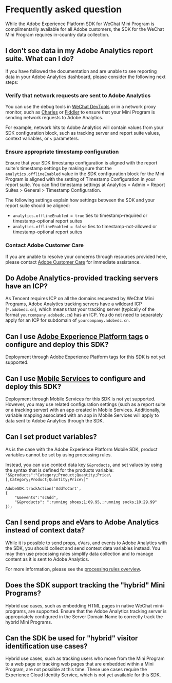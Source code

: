 # Frequently asked question

<InlineAlert variant="info" slots="text"/>
While the Adobe Experience Platform SDK for WeChat Mini Program is complimentarily available for all Adobe customers, the SDK for the WeChat Mini Program requires in-country data collection.

## I don't see data in my Adobe Analytics report suite. What can I do?

If you have followed the documentation and are unable to see reporting data in your Adobe Analytics dashboard, please consider the following next steps:

### Verify that network requests are sent to Adobe Analytics

You can use the debug tools in [WeChat DevTools](https://developers.weixin.qq.com/miniprogram/en/dev/devtools/devtools.html) or in a network proxy monitor, such as [Charles](https://www.charlesproxy.com/) or [Fiddler](https://www.telerik.com/fiddler) to ensure that your Mini Program is sending network requests to Adobe Analytics.

For example, network hits to Adobe Analytics will contain values from your SDK configuration block, such as tracking server and report suite values, context variables, or `s` parameters.

### Ensure appropriate timestamp configuration

Ensure that your SDK timestamp configuration is aligned with the report suite's timestamp settings by making sure that the `analytics.offlineEnabled` value in the SDK configuration block for the Mini Program is aligned with the setting of Timestamp Configuration in your report suite. You can find timestamp settings at Analytics > Admin > Report Suites > General > Timestamp Configuration.

The following settings explain how settings between the SDK and your report suite should be aligned:

- `analytics.offlineEnabled = true` ties to timestamp-required or timestamp-optional report suites
- `analytics.offlineEnabled = false` ties to timestamp-not-allowed or timestamp-optional report suites

### Contact Adobe Customer Care

If you are unable to resolve your concerns through resources provided here, please contact [Adobe Customer Care](https://experienceleague.adobe.com/?support-solution=General&support-tab=home#support) for immediate assistance.

## Do Adobe Analytics-provided tracking servers have an ICP?

As Tencent requires ICP on all the domains requested by WeChat Mini Programs, Adobe Analytics tracking servers have a wildcard ICP (`*.adobedc.cn`), which means that your tracking server (typically of the format `yourcompany.adobedc.cn`) has an ICP. You do not need to separately apply for an ICP for subdomain of `yourcompany.adobedc.cn`.

## Can I use [Adobe Experience Platform tags](https://experience.adobe.com/#/@amc/data-collection/) o configure and deploy this SDK?

Deployment through Adobe Experience Platform tags for this SDK is not yet supported.

## Can I use [Mobile Services](https://mobilemarketing.adobe.com/) to configure and deploy this SDK?

Deployment through Mobile Services for this SDK is not yet supported. However, you may use related configuration settings (such as a report suite or a tracking server) with an app created in Mobile Services. Additionally, variable mapping associated with an app in Mobile Services will apply to data sent to Adobe Analytics through the SDK.

## Can I set product variables?

As is the case with the Adobe Experience Platform Mobile SDK, product variables cannot be set by using processing rules.

Instead, you can use context data key `&&products`, and set values by using the syntax that is defined for the products variable: `"&&products":"Category;Product;Quantity;Price\[,Category;Product;Quantity;Price\]"`

```
AdobeSDK.trackAction('AddToCart',
{
    "&&events":"scAdd",
    "&&products": ";running shoes;1;69.95,;running socks;10;29.99"
});

```

## Can I send props and eVars to Adobe Analytics instead of context data?

While it is possible to send props, eVars, and events to Adobe Analytics with the SDK, you should collect and send context data variables instead. You may then use processing rules simplify data collection and to manage content as it is sent to Adobe Analytics.

For more information, please see the [processing rules overview](https://experienceleague.adobe.com/docs/analytics/admin/admin-tools/processing-rules/processing-rules.html).

## Does the SDK support tracking the "hybrid" Mini Programs?

Hybrid use cases, such as embedding HTML pages in native WeChat mini-programs, are supported. Ensure that the Adobe Analytics tracking server is appropriately configured in the Server Domain Name to correctly track the hybrid Mini Programs.

## Can the SDK be used for "hybrid" visitor identification use cases?

Hybrid use cases, such as tracking users who move from the Mini Program to a web page or tracking web pages that are embedded within a Mini Program, are not possible at this time. These use cases require the Experience Cloud Identity Service, which is not yet available for this SDK.
